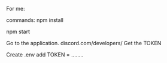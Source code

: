 For me: 

commands:
npm install

npm start

Go to the application. 
discord.com/developers/
Get the TOKEN

Create .env add TOKEN = ........
